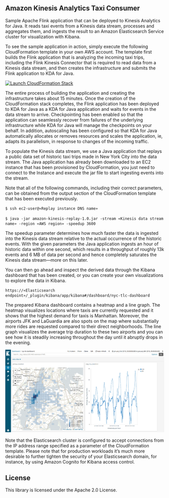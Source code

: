 ## Amazon Kinesis Analytics Taxi Consumer

Sample Apache Flink application that can be deployed to Kinesis Analytics for Java. It reads taxi events from a Kinesis data stream, processes and aggregates them, and ingests the result to an Amazon Elasticsearch Service cluster for visualization with Kibana.

To see the sample application in action, simply execute the following CloudFormation template in your own AWS account. The template first builds the Flink application that is analyzing the incoming taxi trips, including the Flink Kinesis Connector that is required to read data from a Kinesis data stream, and then creates the infrastructure and submits the Flink application to KDA for Java.

[![Launch CloudFormation Stack](https://s3.amazonaws.com/cloudformation-examples/cloudformation-launch-stack.png)](https://console.aws.amazon.com/cloudformation/home#/stacks/new?stackName=kinesis-analytics-taxi-consumer&templateURL=template_location)

The entire process of building the application and creating the infrastructure takes about 15 minutes. Once the creation of the CloudFormation stack completes, the Flink application has been deployed to KDA for Java as a KDA for Java application and waits for events in the data stream to arrive. Checkpointing has been enabled so that the application can seamlessly recover from failures of the underlying infrastructure while KDA for Java will manage the checkpoints on your behalf. In addition, autoscaling has been configured so that KDA for Java automatically allocates or removes resources and scales the application, ie, adapts its parallelism, in response to changes of the incoming traffic.

To populate the Kinesis data stream, we use a Java application that replays a public data set of historic taxi trips made in New York City into the data stream. The Java application has already been downloaded to an EC2 instance that has been provisioned by CloudFormation, you just need to connect to the Instance and execute the jar file to start ingesting events into the stream.

Note that all of the following commands, including their correct parameters, can be obtained from the output section of the CloudFormation template that has been executed previously.

```
$ ssh ec2-user@«Replay instance DNS name»

$ java -jar amazon-kinesis-replay-1.0.jar -stream «Kinesis data stream name» -region «AWS region» -speedup 3600
```

The speedup parameter determines how much faster the data is ingested into the Kinesis data stream relative to the actual occurrence of the historic events. With the given parameters the Java application ingests an hour of historic data within one second, which results in a throughput of roughly 13k events and 6 MB of data per second and hence completely saturates the Kinesis data stream—more on this later.

You can then go ahead and inspect the derived data through the Kibana dashboard that has been created, or you can create your own visualizations to explore the data in Kibana.

```
https://«Elasticsearch endpoint»/_plugin/kibana/app/kibana#/dashboard/nyc-tlc-dashboard
```

The prepared Kibana dashboard contains a heatmap and a line graph. The heatmap visualizes locations where taxis are currently requested and it shows that the highest demand for taxis is Manhattan. Moreover, the airports JFK and LaGuardia are also spots on the map where substantially more rides are requested compared to their direct neighborhoods. The line graph visualizes the average trip duration to these two airports and you can see how it is steadily increasing throughout the day until it abruptly drops in the evening.

![Kibana Dashboard Screen Shot](misc/kibana-dashboard-screenshot.png?raw=true)

Note that the Elasticsearch cluster is configured to accept connections from the IP address range specified as a parameter of the CloudFormation template. Please note that for production workloads it’s much more desirable to further tighten the security of your Elasticsearch domain, for instance, by using Amazon Cognito for Kibana access control.

## License

This library is licensed under the Apache 2.0 License.
